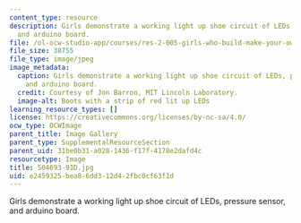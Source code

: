 ```yaml
---
content_type: resource
description: Girls demonstrate a working light up shoe circuit of LEDs, pressure sensor,
  and arduino board.
file: /ol-ocw-studio-app/courses/res-2-005-girls-who-build-make-your-own-wearables-workshop-spring-2015/e2459325bea86dd312d42fbc0cf63f1d_504693-91D.jpg
file_size: 38755
file_type: image/jpeg
image_metadata:
  caption: Girls demonstrate a working light up shoe circuit of LEDs, pressure sensor,
    and arduino board.
  credit: Courtesy of Jon Barron, MIT Lincoln Laboratory.
  image-alt: Boots with a strip of red lit up LEDs
learning_resource_types: []
license: https://creativecommons.org/licenses/by-nc-sa/4.0/
ocw_type: OCWImage
parent_title: Image Gallery
parent_type: SupplementalResourceSection
parent_uid: 31be0b31-a028-1436-f17f-4178e2dafd4c
resourcetype: Image
title: 504693-91D.jpg
uid: e2459325-bea8-6dd3-12d4-2fbc0cf63f1d
---
```

Girls demonstrate a working light up shoe circuit of LEDs, pressure sensor, and arduino board.